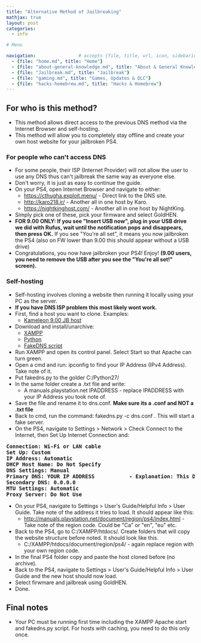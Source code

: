 ```yaml
---
title: "Alternative Method of Jailbreaking"
mathjax: true
layout: post
categories:
  - info

# Menu

navigation:                # accepts {file, title, url, icon, sidebaricon}
  - {file: "home.md", title: "Home"}
  - {file: "about-general-knowledge.md", title: "About & General Knowledge"}
  - {file: "Jailbreak.md", title: "Jailbreak"}
  - {file: "gaming.md", title: "Games, Updates & DLC"}
  - {file: "hacks-homebrew.md", title: "Hacks & Homebrew"}
---
```


## For who is this method?

 * This method allows direct access to the previous DNS method via the Internet Browser and self-hosting.
 * This method will allow you to completely stay offline and create your own host website for your jailbroken PS4.


### For people who can't access DNS

 * For some people, their ISP (Internet Provider) will not allow the user to use any DNS thus can't jailbreak the same way as everyone else.
 * Don't worry, it is just as easy to continue the guide.
 * On your PS4, open Internet Browser and navigate to either:
    * https://cthugha.exploit.menu/ - Direct link to the DNS site.
    * http://karo218.ir/ - Another all in one host by Karo.
    * https://nightkinghost.com/ - Another all in one host by NightKing.
 * Simply pick one of these, pick your firmware and select GoldHEN. 
 * **FOR 9.00 ONLY: If you see "Insert USB now", plug in your USB drive we did with Rufus, wait until the notification pops and disappears, then press OK.** If you see "You're all set", it means you now jailbroken the PS4 (also on FW lower than 9.00 this should appear without a USB drive)
 * Congratulations, you now have jailbroken your PS4! Enjoy! **(9.00 users, you need to remove the USB after you see the "You're all set!" screen).**

### Self-hosting

 * Self-hosting involves cloning a website then running it locally using your PC as the server.
 * **If you have DNS ISP problem this most likely wont work.**
 * First, find a host you want to clone. Examples:
     * <a href="https://github.com/KameleonReloaded/900V4B/archive/refs/heads/main.zip"> Kameleon 9.00 JB host </a>
 * Download and install/unarchive:
    * <a href="https://www.apachefriends.org/ro/download.html"> XAMPP </a>
    * <a href="https://www.python.org/ftp/python/2.7.14/python-2.7.14.msi"> Python </a>
    * <a href="https://github.com/Crypt0s/FakeDns/archive/refs/heads/master.zip"> FakeDNS script </a>
 * Run XAMPP and open its control panel. Select Start so that Apache can turn green.
 * Open a cmd and run: ipconfig to find your IP Address (IPv4 Address). Take note of it.
 * Put fakedns.py to the golder C:/Python27/
 * In the same folder create a .txt file and write:
   * A manuals.playstation.net IPADDRESS   - replace IPADDRESS with your IP Address you took note of.
 * Save the file and rename it to dns.conf. **Make sure its a .conf and NOT a .txt file**
 * Back to cmd, run the command: fakedns.py -c dns.conf . This will start a fake server.
 * On the PS4, navigate to Settings > Network > Check Connect to the Internet, then Set Up Internet Connection and:

<pre>
<strong>Connection: Wi-Fi or LAN cable
Set Up: Custom
IP Address: Automatic
DHCP Host Name: Do Not Specify
DNS Settings: Manual
Primary DNS: YOUR IP ADDRESS           - Explanation: This DNS will redirect you to the host.
Secondary DNS: 0.0.0.0
MTU Settings: Automatic
Proxy Server: Do Not Use</strong>
</pre>

 * On your PS4, navigate to Settings > User's Guide/Helpful Info > User Guide. Take note of the address it tries to load. It should appear like this:
    * http://manuals.playstation.net/document/region/ps4/index.html - Take note of the region code. Could be "Ca" or "en", "eu" etc.
 * Back to the PS4, go to C:/XAMPP/htdocs/. Create folders that will copy the website structure before noted. It should look like this.
    * C:/XAMPP/htdocs/document/region/ps4/  - again replace region with your own region code.
 * In the final PS4 folder copy and paste the host cloned before (no archive).
 * Back to the PS4, navigate to Settings > User's Guide/Helpful Info > User Guide and the new host should now load.
 * Select firwmare and jailbreak using GoldHEN.
 * Done.

## Final notes
 
 * Your PC must be running first time including the XAMPP Apache start and fakedns.py script. For hosts with caching, you need to do this only once.
